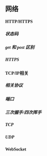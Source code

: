 <font face="黑体">

## 网络

#### HTTP/HTTPS
##### 状态码
##### get 和 post 区别
##### HTTPS



#### TCP/IP相关
##### 相关协议

##### 端口

##### 三次握手/四次挥手

##### TCP

##### UDP


#### WebSocket



</font>